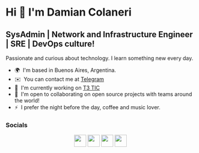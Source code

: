 Hi 👋 I'm Damian Colaneri
================================

SysAdmin | Network and Infrastructure Engineer | SRE | DevOps culture!
------------------------------

Passionate and curious about technology. I learn something new every day.

* 🌍  I'm based in Buenos Aires, Argentina.
* ✉️  You can contact me at [Telegram](https://t.me/dcolaneri)
* 🚀  I'm currently working on [T3 TIC](https://t3tic.com.ar)
* 🤝  I'm open to collaborating on open source projects with teams around the world!
* ⚡  I prefer the night before the day, coffee and music lover.



### Socials

<p align="center"> <a href="http://www.instagram.com/damian.sre" target="_blank" rel="noreferrer"><img src="https://raw.githubusercontent.com/danielcranney/readme-generator/main/public/icons/socials/instagram.svg" width="32" height="32" /></a> <a href="https://www.linkedin.com/in/dcolaneri" target="_blank" rel="noreferrer"><img src="https://raw.githubusercontent.com/danielcranney/readme-generator/main/public/icons/socials/linkedin.svg" width="32" height="32" /></a> <a href="https://www.twitter.com/damiancolaneri" target="_blank" rel="noreferrer"><img src="https://raw.githubusercontent.com/danielcranney/readme-generator/main/public/icons/socials/twitter.svg" width="32" height="32" /></a> <a href="https://www.twitch.tv/networkquear" target="_blank" rel="noreferrer"><img src="https://raw.githubusercontent.com/danielcranney/readme-generator/main/public/icons/socials/twitch.svg" width="32" height="32" /></a></p>

<!---
aquiroot/aquiroot is a ✨ special ✨ repository because its `README.md` (this file) appears on your GitHub profile.
You can click the Preview link to take a look at your changes.
--->
